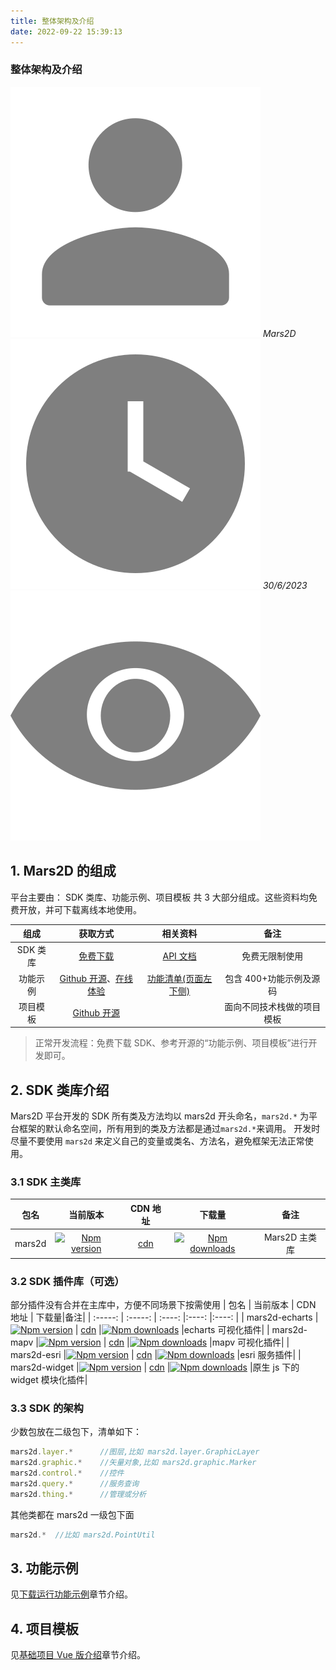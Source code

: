 ```yaml
---
title: 整体架构及介绍
date: 2022-09-22 15:39:13
---
```


<h3>整体架构及介绍</h3>

<div class='headStyle'>
<img class='images' src="../public/icon/yonghu.svg" alt="来自依赖包的图片">
<i class='text'>Mars2D</i>
<img class='imagess' src="../public/icon/shijian.svg" alt="来自依赖包的图片">
<i class='text'>30/6/2023</i>
<img class='imagess' src="../public/icon/liulan.svg" alt="来自依赖包的图片">
<span class='text' id="busuanzi_container_page_pv">
  <span id="busuanzi_value_page_pv"></span>
</span>
</div>

## 1. Mars2D 的组成

平台主要由： SDK 类库、功能示例、项目模板 共 3 大部分组成。这些资料均免费开放，并可下载离线本地使用。

|   组成   |                                   获取方式                                   |                       相关资料                        |            备注            |
| :------: | :--------------------------------------------------------------------------: | :---------------------------------------------------: | :------------------------: |
| SDK 类库 |                        [免费下载](/start/download.md)                        |     [API 文档](http://mars2d.cn/apidoc.html#Map)      |       免费无限制使用       |
| 功能示例 | [Github 开源](/mapIntel/open.md)、[在线体验](http://marsgis.cn/example.html) | [功能清单(页面左下侧)](http://mars2d.cn/example.html) |  包含 400+功能示例及源码   |
| 项目模板 |                       [Github 开源](/mapIntel/open.md)                       |                                                       | 面向不同技术栈做的项目模板 |

> 正常开发流程：免费下载 SDK、参考开源的“功能示例、项目模板”进行开发即可。

## 2. SDK 类库介绍

Mars2D 平台开发的 SDK 所有类及方法均以 mars2d 开头命名，`mars2d.*` 为平台框架的默认命名空间，所有用到的类及方法都是通过`mars2d.*`来调用。 开发时尽量不要使用 `mars2d` 来定义自己的变量或类名、方法名，避免框架无法正常使用。

### 3.1 SDK 主类库

|  包名  |                                                                                  当前版本                                                                                   |                      CDN 地址                      |                                                                             下载量                                                                              |     备注      |
| :----: | :-------------------------------------------------------------------------------------------------------------------------------------------------------------------------: | :------------------------------------------------: | :-------------------------------------------------------------------------------------------------------------------------------------------------------------: | :-----------: |
| mars2d | <a target="_black" href="https://www.npmjs.com/package/mars2d"><img alt="Npm version" src="https://img.shields.io/npm/v/mars2d.svg?style=flat&amp;logo=npm&amp;label="></a> | [cdn](https://www.jsdelivr.com/package/npm/mars2d) | <a target="_black" href="https://www.npmjs.com/package/mars2d"><img alt="Npm downloads" src="https://img.shields.io/npm/dt/mars2d?style=flat&amp;logo=npm"></a> | Mars2D 主类库 |

### 3.2 SDK 插件库（可选）

部分插件没有合并在主库中，方便不同场景下按需使用
| 包名 | 当前版本 | CDN 地址 | 下载量|备注|
| :-----: | :-----: | :----: |:----: |:----: |
| mars2d-echarts |<a target="_black" href="https://www.npmjs.com/package/mars2d-echarts"><img alt="Npm version" src="https://img.shields.io/npm/v/mars2d-echarts.svg?style=flat&amp;logo=npm&amp;label="></a> | [cdn](https://www.jsdelivr.com/package/npm/mars2d-echarts) |<a target="_black" href="https://www.npmjs.com/package/mars2d-echarts"><img alt="Npm downloads" src="https://img.shields.io/npm/dt/mars2d-echarts?style=flat&amp;logo=npm"></a> |echarts 可视化插件|
| mars2d-mapv |<a target="_black" href="https://www.npmjs.com/package/mars2d-mapv"><img alt="Npm version" src="https://img.shields.io/npm/v/mars2d-mapv.svg?style=flat&amp;logo=npm&amp;label="></a> | [cdn](https://www.jsdelivr.com/package/npm/mars2d-mapv) |<a target="_black" href="https://www.npmjs.com/package/mars2d-mapv"><img alt="Npm downloads" src="https://img.shields.io/npm/dt/mars2d-mapv?style=flat&amp;logo=npm"></a> |mapv 可视化插件|
| mars2d-esri |<a target="_black" href="https://www.npmjs.com/package/mars2d-esri"><img alt="Npm version" src="https://img.shields.io/npm/v/mars2d-esri.svg?style=flat&amp;logo=npm&amp;label="></a> | [cdn](https://www.jsdelivr.com/package/npm/mars2d-esri) |<a target="_black" href="https://www.npmjs.com/package/mars2d-esri"><img alt="Npm downloads" src="https://img.shields.io/npm/dt/mars2d-esri?style=flat&amp;logo=npm"></a> |esri 服务插件|
| mars2d-widget |<a target="_black" href="https://www.npmjs.com/package/mars2d-widget"><img alt="Npm version" src="https://img.shields.io/npm/v/mars2d-widget.svg?style=flat&amp;logo=npm&amp;label="></a> | [cdn](https://www.jsdelivr.com/package/npm/mars2d-widget) |<a target="_black" href="https://www.npmjs.com/package/mars2d-widget"><img alt="Npm downloads" src="https://img.shields.io/npm/dt/mars2d-widget?style=flat&amp;logo=npm"></a> |原生 js 下的 widget 模块化插件|

### 3.3 SDK 的架构

少数包放在二级包下，清单如下：

```js
mars2d.layer.*      //图层,比如 mars2d.layer.GraphicLayer
mars2d.graphic.*    //矢量对象,比如 mars2d.graphic.Marker
mars2d.control.*    //控件
mars2d.query.*      //服务查询
mars2d.thing.*      //管理或分析
```

其他类都在 mars2d 一级包下面

```js
mars2d.*  //比如 mars2d.PointUtil
```

## 3. 功能示例

见[下载运行功能示例](http://mars2d.cn/doc.html#project/example-vue)章节介绍。

## 4. 项目模板

见[基础项目 Vue 版介绍](http://mars2d.cn/doc.html#project/jcxm-vue)章节介绍。
